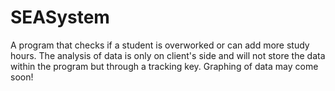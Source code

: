 # SEASystem
A program that checks if a student is overworked or can add more study hours.
The analysis of data is only on client's side and will not store the data within the program but through a tracking key.
Graphing of data may come soon!
